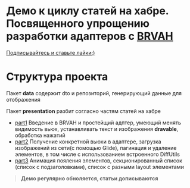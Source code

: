 # Демо к циклу статей на хабре. Посвященного упрощению разработки адаптеров с [BRVAH](https://github.com/CymChad/BaseRecyclerViewAdapterHelper)

[Подписывайтесь  и ставьте лайки:)](https://habr.com/ru/users/bsod_keks/)

# Структура проекта

Пакет **data** содержит dto и репозиторий, генерирующий данные для отображения

Пакет **presentation** разбит согласно частям статей на хабре

- [part1](https://habr.com/ru/post/576342/) Введение в BRVAH и простейщий адптер, умеющий менять видимость вьюх, устанавливать текст и изображения **dravable**, обработка нажатий
- [part2](https://habr.com/ru/post/576946/) Получение конкретной вьюхи в адаптере, загрузка изображений из сети(с помощью Glide), пагинация и удаление элементов, в том числе с использованием встроенного DiffUtils
- [part3](https://habr.com/ru/post/578416/) Анимация пояления элементов, секционированный список (список с подзаголовками), список с разными layout элементами

>**Демо регулярно обноляется, статьи дописываются**
